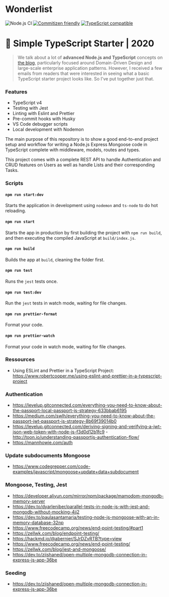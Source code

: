 # Wonderlist

![Node.js CI](https://github.com/nosregor/wonderlist/workflows/Node.js%20CI/badge.svg)
[![Commitizen friendly](https://img.shields.io/badge/commitizen-friendly-brightgreen.svg)](http://commitizen.github.io/cz-cli/)
[![TypeScript compatible](https://img.shields.io/badge/typescript-compatible-brightgreen.svg)](https://www.typescriptlang.org)

# 🧰 Simple TypeScript Starter | 2020

> We talk about a lot of **advanced Node.js and TypeScript** concepts on [the blog](https://khalilstemmler.com), particularly focused around Domain-Driven Design and large-scale enterprise application patterns. However, I received a few emails from readers that were interested in seeing what a basic TypeScript starter project looks like. So I've put together just that.

### Features

- TypeScript v4
- Testing with Jest
- Linting with Eslint and Prettier
- Pre-commit hooks with Husky
- VS Code debugger scripts
- Local development with Nodemon

The main purpose of this repository is to show a good end-to-end project setup and workflow for writing a Node.js Express Mongoose code in TypeScript complete with middleware, models, routes and types.

This project comes with a complete REST API to handle Authentication and CRUD features on Users as well as handle Lists and their corresponding Tasks.

### Scripts

#### `npm run start:dev`

Starts the application in development using `nodemon` and `ts-node` to do hot reloading.

#### `npm run start`

Starts the app in production by first building the project with `npm run build`, and then executing the compiled JavaScript at `build/index.js`.

#### `npm run build`

Builds the app at `build`, cleaning the folder first.

#### `npm run test`

Runs the `jest` tests once.

#### `npm run test:dev`

Run the `jest` tests in watch mode, waiting for file changes.

#### `npm run prettier-format`

Format your code.

#### `npm run prettier-watch`

Format your code in watch mode, waiting for file changes.

### Ressources

- Using ESLint and Prettier in a TypeScript Project: https://www.robertcooper.me/using-eslint-and-prettier-in-a-typescript-project

### Authentication

- https://levelup.gitconnected.com/everything-you-need-to-know-about-the-passport-local-passport-js-strategy-633bbab6195
- https://medium.com/swlh/everything-you-need-to-know-about-the-passport-jwt-passport-js-strategy-8b69f39014b0
- https://levelup.gitconnected.com/deriving-signing-and-verifying-a-jwt-json-web-token-with-node-js-f3d0d12b1fc9 -http://toon.io/understanding-passportjs-authentication-flow/
- https://mannhowie.com/auth

### Update subdocuments Mongoose

- https://www.codegrepper.com/code-examples/javascript/mongoose+update+data+subdocument

### Mongoose, Testing, Jest

- https://developer.aliyun.com/mirror/npm/package/mamodom-mongodb-memory-server
- https://dev.to/dyarleniber/parallel-tests-in-node-js-with-jest-and-mongodb-without-mocking-4jj2
- https://dev.to/paulasantamaria/testing-node-js-mongoose-with-an-in-memory-database-32np
- https://www.freecodecamp.org/news/end-point-testing/#part1
- https://zellwk.com/blog/endpoint-testing/
- https://hackmd.io/@abernier/SJrDZvRTB?type=view
- https://www.freecodecamp.org/news/end-point-testing/
- https://zellwk.com/blog/jest-and-mongoose/
- https://dev.to/ziishaned/open-multiple-mongodb-connection-in-express-js-app-36be

### Seeding

- https://dev.to/ziishaned/open-multiple-mongodb-connection-in-express-js-app-36be
